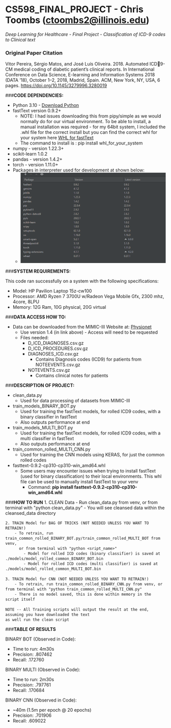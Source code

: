 # CS598_FINAL_PROJECT - Chris Toombs (ctoombs2@illinois.edu)
_Deep Learning for Healthcare - Final Project - Classification of ICD-9 codes to Clinical text_

### Original Paper Citation

Vitor Pereira, Sérgio Matos, and José Luís Oliveira. 2018. Automated ICD9-CM medical coding of diabetic patient’s clinical reports. In International
Conference on Data Science, E-learning and Information Systems 2018 (DATA
’18), October 1–2, 2018, Madrid, Spain. ACM, New York, NY, USA, 6 pages.
https://doi.org/10.1145/3279996.3280019

###**CODE DEPENDENCIES:**

- Python 3.10 - [Download Python](https://www.python.org/)
- fastText version 0.9.2+
  - NOTE: I had issues downloading this from pipy/simple as we would normally do for our virtual environment. To be able
  to install, a manual installation was required - for my 64bit system, I included the .whl file for the correct install
  but you can find the correct whl for your system here [WHL for fastText](https://libraries.io/pypi/fasttext-wheel)
  - The command to install is : pip install whl_for_your_system
- numpy - version 1.22.3+
- scikit-learn 1.0.2
- pandas - version 1.4.2+
- torch - version 1.11.0+
- Packages in interpreter used for development at shown below:
  - ![img.png](img.png)

###**SYSTEM REQUIREMENTS:**

This code ran successfully on a system with the following specifications:

- Model: HP Pavilion Laptop 15z-cw100
- Processor: AMD Ryzen 7 3700U w/Radeon Vega Mobile Gfx, 2300 mhz, 4core, 8LPU
- Memory: 12G Ram, 10G physical, 20G virtual

###**DATA ACCESS HOW TO:**

- Data can be downloaded from the MIMIC-III Website at: [Physionet](https://physionet.org/content/mimiciii/1.4/)
  - Use version 1.4 (in link above) - Access will need to be requested
  - Files needed:
    - D_ICD_DIAGNOSES.csv.gz
    - D_ICD_PROCEDURES.csv.gz
    - DIAGNOSES_ICD.csv.gz
      - Contains Diagnosis codes (ICD9) for patients from NOTEEVENTS.csv.gz
    - NOTEVENTS.csv.gz
      - Contains clinical notes for patients

###**DESCRIPTION OF PROJECT:**

- clean_data.py
  - Used for data processing of datasets from MIMIC-III
- train_models_BINARY_BOT.py
  - Used for training the fastText models, for rolled ICD9 codes, with a binary classifier in fastText
  - Also outputs performance at end
- train_models_MULTI_BOT.py
  - Used for training the fastText models, for rolled ICD9 codes, with a multi classifier in fastText
  - Also outputs performance at end
- train_common_rolled_MULTI_CNN.py
  - Used for training the CNN models using KERAS, for just the common rolled codes
- fasttext-0.9.2-cp310-cp310-win_amd64.whl
  - Some users may encounter issues when trying to install fastText (used for binary classification) to their local environments. This whl file can be used to manually install fastText to your venv
    - Command: **pip install fasttext-0.9.2-cp310-cp310-win_amd64.whl**

###**HOW TO RUN**
    1. CLEAN Data
        - Run clean_data.py from venv, or from terminal with "python clean_data.py"
        - You will see cleansed data within the cleansed_data directory

    2. TRAIN Model for BAG OF TRICKS (NOT NEEDED UNLESS YOU WANT TO RETRAIN!)
        - To retrain, run train_common_rolled_BINARY_BOT.py/train_common_rolled_MULTI_BOT from venv,
          or from terminal with "python <sript_name>"
            - Model for rolled ICD codes (binary classifier) is saved at ./models/model_rolled_common_BINARY_BOT.bin
            - Model for rolled ICD codes (multi classifier) is saved at ./models/model_rolled_common_MULTI_BOT.bin

    3. TRAIN Model for CNN (NOT NEEDED UNLESS YOU WANT TO RETRAIN!)
        - To retrain, run train_common_rolled_BINARY_CNN.py from venv, or from terminal with "python train_common_rolled_MULTI_CNN.py"
        - There is no model saved, this is done within memory in the script itself

    NOTE -- All Training scripts will output the result at the end, assuming you have downloaded the text
    as well run the clean script

###**TABLE OF RESULTS**

BINARY BOT (Observed in Code):
- Time to run: 4m30s
- Precision: .807462
- Recall: .172760

BINARY MULTI (Observed in Code):
- Time to run: 2m30s
- Precision: .797761
- Recall: .170684

BINARY CNN (Observed in Code):
- ~40m (1.5m per epoch @ 20 epochs)
- Precision: .701906
- Recall: .609022